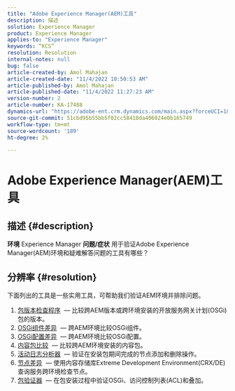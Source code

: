 ```yaml
---
title: "Adobe Experience Manager(AEM)工具"
description: 描述
solution: Experience Manager
product: Experience Manager
applies-to: "Experience Manager"
keywords: “KCS”
resolution: Resolution
internal-notes: null
bug: false
article-created-by: Amol Mahajan
article-created-date: "11/4/2022 10:50:53 AM"
article-published-by: Amol Mahajan
article-published-date: "11/4/2022 11:27:23 AM"
version-number: 2
article-number: KA-17488
dynamics-url: "https://adobe-ent.crm.dynamics.com/main.aspx?forceUCI=1&pagetype=entityrecord&etn=knowledgearticle&id=e87d6a88-2e5c-ed11-9561-6045bd006704"
source-git-commit: 51cbd95b55bb5f02cc58418da406024e0b165749
workflow-type: tm+mt
source-wordcount: '189'
ht-degree: 2%

---
```


# Adobe Experience Manager(AEM)工具

## 描述 {#description}

<b>环境</b>
Experience Manager
<b>问题/症状</b>
用于验证Adobe Experience Manager(AEM)环境和疑难解答问题的工具有哪些？


## 分辨率 {#resolution}

下面列出的工具是一些实用工具，可帮助我们验证AEM环境并排除问题。<br>
1. [包版本检查程序](https://helpx.adobe.com/experience-manager/kb/tools/bundle-version-checker.html)  — 比较跨AEM版本或跨环境安装的开放服务网关计划(OSGi)包的版本。
2. [OSGi组件差异](https://helpx.adobe.com/experience-manager/kb/tools/osgi-component-diff.html)  — 跨AEM环境比较OSGi组件。
3. [OSGi配置差异](https://helpx.adobe.com/experience-manager/kb/tools/osgi-configuration-diff.html)  — 跨AEM环境比较OSGi配置。
4. [内容包比较](https://helpx.adobe.com/experience-manager/kb/tools/content-package-comparator.html)  — 比较跨AEM环境安装的内容包。
5. [活动日志分析器](https://helpx.adobe.com/experience-manager/kb/tools/activity-log-analyzer.html)  — 验证在安装包期间完成的节点添加和删除操作。
6. [节点差异](https://helpx.adobe.com/experience-manager/kb/tools/aem-node-diff.html)  — 使用内容存储库Extreme Development Environment(CRX/DE)查询服务跨环境检查节点。
7. [包验证器](https://helpx.adobe.com/experience-manager/6-4/sites/administering/using/package-manager.html#ValidatingPackages)  — 在包安装过程中验证OSGi、访问控制列表(ACL)和叠加。

